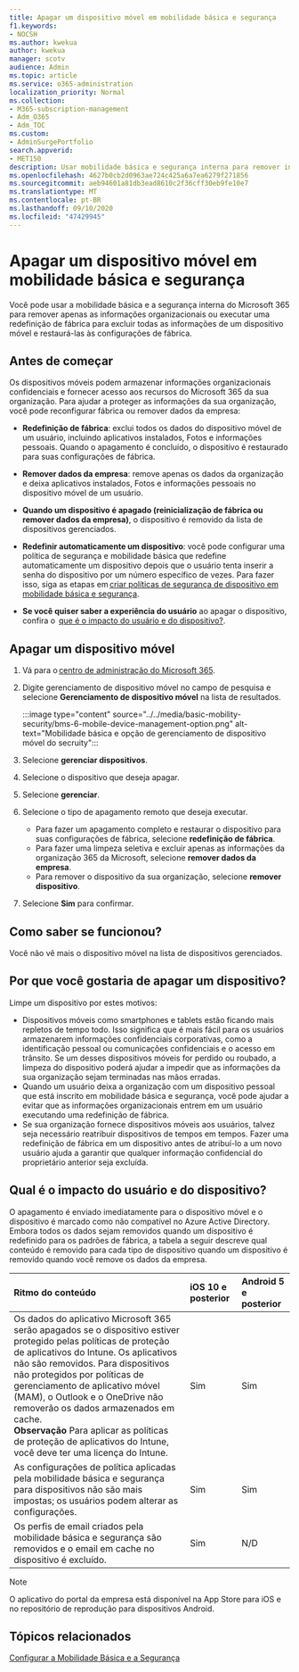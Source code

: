 ```yaml
---
title: Apagar um dispositivo móvel em mobilidade básica e segurança
f1.keywords:
- NOCSH
ms.author: kwekua
author: kwekua
manager: scotv
audience: Admin
ms.topic: article
ms.service: o365-administration
localization_priority: Normal
ms.collection:
- M365-subscription-management
- Adm_O365
- Adm_TOC
ms.custom:
- AdminSurgePortfolio
search.appverid:
- MET150
description: Usar mobilidade básica e segurança interna para remover informações de dispositivos registrados.
ms.openlocfilehash: 4627b0cb2d0963ae724c425a6a7ea6279f271856
ms.sourcegitcommit: aeb94601a81db3ead8610c2f36cff30eb9fe10e7
ms.translationtype: MT
ms.contentlocale: pt-BR
ms.lasthandoff: 09/10/2020
ms.locfileid: "47429945"
---
```

# <a name="wipe-a-mobile-device-in-basic-mobility-and-security"></a>Apagar um dispositivo móvel em mobilidade básica e segurança

Você pode usar a mobilidade básica e a segurança interna do Microsoft 365 para remover apenas as informações organizacionais ou executar uma redefinição de fábrica para excluir todas as informações de um dispositivo móvel e restaurá-las às configurações de fábrica.

## <a name="before-you-begin"></a>Antes de começar

Os dispositivos móveis podem armazenar informações organizacionais confidenciais e fornecer acesso aos recursos do Microsoft 365 da sua organização. Para ajudar a proteger as informações da sua organização, você pode reconfigurar fábrica ou remover dados da empresa:
    
- **Redefinição de fábrica**: exclui todos os dados do dispositivo móvel de um usuário, incluindo aplicativos instalados, Fotos e informações pessoais. Quando o apagamento é concluído, o dispositivo é restaurado para suas configurações de fábrica.
    
- **Remover dados da empresa**: remove apenas os dados da organização e deixa aplicativos instalados, Fotos e informações pessoais no dispositivo móvel de um usuário.   

- **Quando um dispositivo é apagado (reinicialização de fábrica ou remover dados da empresa)**, o dispositivo é removido da lista de dispositivos gerenciados.
    
- **Redefinir automaticamente um dispositivo**: você pode configurar uma política de segurança e mobilidade básica que redefine automaticamente um dispositivo depois que o usuário tenta inserir a senha do dispositivo por um número específico de vezes. Para fazer isso, siga as etapas em [criar políticas de segurança de dispositivo em mobilidade básica e segurança](create-device-security-policies.md).
    
- **Se você quiser saber a experiência do usuário** ao apagar o dispositivo, confira o  [que é o impacto do usuário e do dispositivo?](#whats-the-user-and-device-impact).   

## <a name="wipe-a-mobile-device"></a>Apagar um dispositivo móvel

1. Vá para o [centro de administração do Microsoft 365](https://support.microsoft.com/office/758befc4-0888-4009-9f14-0d147402fd23).
    
2. Digite gerenciamento de dispositivo móvel no campo de pesquisa e selecione **Gerenciamento de dispositivo móvel** na lista de resultados. 

    :::image type="content" source="../../media/basic-mobility-security/bms-6-mobile-device-management-option.png" alt-text="Mobilidade básica e opção de gerenciamento de dispositivo móvel do secruity":::

3. Selecione **gerenciar dispositivos**.

4. Selecione o dispositivo que deseja apagar.

5. Selecione **gerenciar**.

6. Selecione o tipo de apagamento remoto que deseja executar.

    - Para fazer um apagamento completo e restaurar o dispositivo para suas configurações de fábrica, selecione **redefinição de fábrica**.
    - Para fazer uma limpeza seletiva e excluir apenas as informações da organização 365 da Microsoft, selecione **remover dados da empresa**.
    - Para remover o dispositivo da sua organização, selecione **remover dispositivo**.

7. Selecione **Sim** para confirmar.

## <a name="how-do-i-know-it-worked"></a>Como saber se funcionou?

Você não vê mais o dispositivo móvel na lista de dispositivos gerenciados.

## <a name="why-would-you-want-to-wipe-a-device"></a>Por que você gostaria de apagar um dispositivo?

Limpe um dispositivo por estes motivos:

- Dispositivos móveis como smartphones e tablets estão ficando mais repletos de tempo todo. Isso significa que é mais fácil para os usuários armazenarem informações confidenciais corporativas, como a identificação pessoal ou comunicações confidenciais e o acesso em trânsito. Se um desses dispositivos móveis for perdido ou roubado, a limpeza do dispositivo poderá ajudar a impedir que as informações da sua organização sejam terminadas nas mãos erradas.
- Quando um usuário deixa a organização com um dispositivo pessoal que está inscrito em mobilidade básica e segurança, você pode ajudar a evitar que as informações organizacionais entrem em um usuário executando uma redefinição de fábrica.
- Se sua organização fornece dispositivos móveis aos usuários, talvez seja necessário reatribuir dispositivos de tempos em tempos. Fazer uma redefinição de fábrica em um dispositivo antes de atribuí-lo a um novo usuário ajuda a garantir que qualquer informação confidencial do proprietário anterior seja excluída.

## <a name="whats-the-user-and-device-impact"></a>Qual é o impacto do usuário e do dispositivo?

O apagamento é enviado imediatamente para o dispositivo móvel e o dispositivo é marcado como não compatível no Azure Active Directory. Embora todos os dados sejam removidos quando um dispositivo é redefinido para os padrões de fábrica, a tabela a seguir descreve qual conteúdo é removido para cada tipo de dispositivo quando um dispositivo é removido quando você remove os dados da empresa.

|**Ritmo do conteúdo**|**iOS 10 e posterior**|**Android 5 e posterior**|
|:-----|:-----|:-----|
|Os dados do aplicativo Microsoft 365 serão apagados se o dispositivo estiver protegido pelas políticas de proteção de aplicativos do Intune. Os aplicativos não são removidos. Para dispositivos não protegidos por políticas de gerenciamento de aplicativo móvel (MAM), o Outlook e o OneDrive não removerão os dados armazenados em cache.<br/>**Observação** Para aplicar as políticas de proteção de aplicativos do Intune, você deve ter uma licença do Intune.|Sim|Sim|
|As configurações de política aplicadas pela mobilidade básica e segurança para dispositivos não são mais impostas; os usuários podem alterar as configurações.|Sim|Sim|
|Os perfis de email criados pela mobilidade básica e segurança são removidos e o email em cache no dispositivo é excluído.|Sim|N/D|
>[!NOTE] 
>O aplicativo do portal da empresa está disponível na App Store para iOS e no repositório de reprodução para dispositivos Android.

## <a name="related-topics"></a>Tópicos relacionados

[Configurar a Mobilidade Básica e a Segurança](set-up.md)